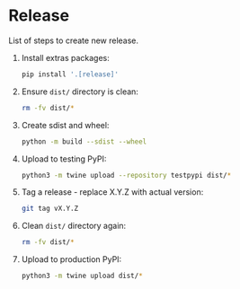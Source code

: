 # Release

List of steps to create new release.

1. Install extras packages:

   ```bash
   pip install '.[release]'
   ```

2. Ensure `dist/` directory is clean:

   ```bash
   rm -fv dist/*
   ```

3. Create sdist and wheel:

   ```bash
   python -m build --sdist --wheel
   ```

4. Upload to testing PyPI:

   ```bash
   python3 -m twine upload --repository testpypi dist/*
   ```

5. Tag a release - replace X.Y.Z with actual version:

   ```bash
   git tag vX.Y.Z
   ```

6. Clean `dist/` directory again:

   ```bash
   rm -fv dist/*
   ```

7. Upload to production PyPI:

   ```bash
   python3 -m twine upload dist/*
   ```
